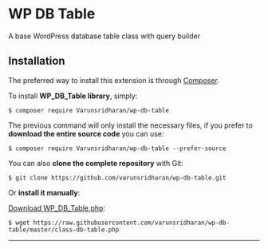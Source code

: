 # WP DB Table
A base WordPress database table class with query builder

## Installation
The preferred way to install this extension is through [Composer](http://getcomposer.org/download/).

To install **WP_DB_Table library**, simply:

    $ composer require Varunsridharan/wp-db-table

The previous command will only install the necessary files, if you prefer to **download the entire source code** you can use:

    $ composer require Varunsridharan/wp-db-table --prefer-source

You can also **clone the complete repository** with Git:

    $ git clone https://github.com/varunsridharan/wp-db-table.git

Or **install it manually**:

[Download WP_DB_Table.php](https://raw.githubusercontent.com/varunsridharan/wp-db-table/master/class-db-table.php):

    $ wget https://raw.githubusercontent.com/varunsridharan/wp-db-table/master/class-db-table.php


---

<!-- START common-footer.mustache  -->

<!-- END common-footer.mustache  -->
